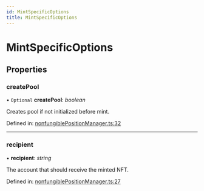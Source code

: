 ```yaml
---
id: MintSpecificOptions
title: MintSpecificOptions
---
```


# MintSpecificOptions

## Properties

### createPool

• `Optional` **createPool**: *boolean*

Creates pool if not initialized before mint.

Defined in: [nonfungiblePositionManager.ts:32](https://github.com/Uniswap/uniswap-v3-sdk/blob/aeb1b09/src/nonfungiblePositionManager.ts#L32)

___

### recipient

• **recipient**: *string*

The account that should receive the minted NFT.

Defined in: [nonfungiblePositionManager.ts:27](https://github.com/Uniswap/uniswap-v3-sdk/blob/aeb1b09/src/nonfungiblePositionManager.ts#L27)
